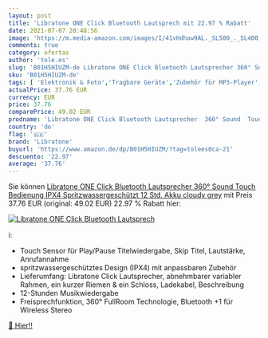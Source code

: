 ```yaml
---
layout: post
title: 'Libratone ONE Click Bluetooth Lautsprech mit 22.97 % Rabatt'
date: 2021-07-07 20:48:56
image: 'https://m.media-amazon.com/images/I/41vHdhow9AL._SL500_._SL400_.jpg'
comments: true
category: ofertas
author: 'tole.es'
slug: 'B01H5HIUZM-de Libratone ONE Click Bluetooth Lautsprecher 360° Sound...'
sku: 'B01H5HIUZM-de'
tags: [ 'Elektronik & Foto','Tragbare Geräte','Zubehör für MP3-Player','Zubehör für tragbare Geräte','libratone', ]
actualPrice: 37.76 EUR
currency: EUR
price: 37.76
comparePrice: 49.02 EUR
prodname: 'Libratone ONE Click Bluetooth Lautsprecher  360° Sound  Touch Bedienung  IPX4 Spritzwassergeschützt  12 Std. Akku  cloudy grey'
country: 'de'
flag: '🇩🇪'
brand: 'Libratone'
buyurl: 'https://www.amazon.de/dp/B01H5HIUZM/?tag=tolees0ca-21'
descuento: '22.97'
average: '37.76'
---
```


Sie können [Libratone ONE Click Bluetooth Lautsprecher  360° Sound  Touch Bedienung  IPX4 Spritzwassergeschützt  12 Std. Akku  cloudy grey](https://www.amazon.de/dp/B01H5HIUZM/?tag=tolees0ca-21) mit Preis 37.76 EUR (original: 49.02 EUR) 22.97 % Rabatt hier:

[![Libratone ONE Click Bluetooth Lautsprech](https://m.media-amazon.com/images/I/41vHdhow9AL._SL500_._SL400_.jpg)](https://www.amazon.de/dp/B01H5HIUZM/?tag=tolees0ca-21)

ℹ️:

- Touch Sensor für Play/Pause Titelwiedergabe, Skip Titel, Lautstärke, Anrufannahme
- spritzwassergeschütztes Design (IPX4) mit anpassbaren Zubehör
- Lieferumfang: Libratone Click Lautsprecher, abnehmbarer variabler Rahmen, ein kurzer Riemen & ein Schloss, Ladekabel, Beschreibung
- 12-Stunden Musikwiedergabe
- Freisprechfunktion, 360° FullRoom Technologie, Bluetooth +1 für Wireless Stereo

[🛒 Hier!!](https://www.amazon.de/dp/B01H5HIUZM/?tag=tolees0ca-21)
